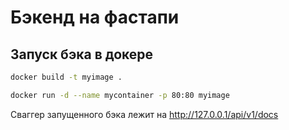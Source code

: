 # Бэкенд на фастапи

## Запуск бэка в докере

```bash
docker build -t myimage .
```
```bash
docker run -d --name mycontainer -p 80:80 myimage
```

Сваггер запущенного бэка лежит на http://127.0.0.1/api/v1/docs
